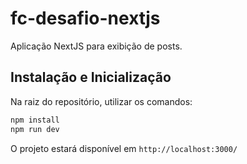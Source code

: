 # fc-desafio-nextjs
Aplicação NextJS para exibição de posts.

## Instalação e Inicialização

Na raiz do repositório, utilizar os comandos:

```bash
npm install
npm run dev
```

O projeto estará disponível em `http://localhost:3000/`
